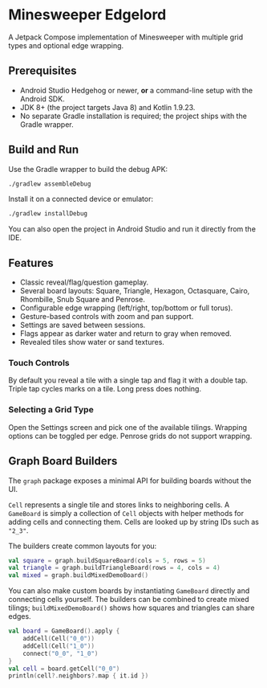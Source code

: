 # Minesweeper Edgelord

A Jetpack Compose implementation of Minesweeper with multiple grid types and optional edge wrapping.

## Prerequisites

- Android Studio Hedgehog or newer, **or** a command-line setup with the Android SDK.
- JDK 8+ (the project targets Java 8) and Kotlin 1.9.23.
- No separate Gradle installation is required; the project ships with the Gradle wrapper.

## Build and Run

Use the Gradle wrapper to build the debug APK:

```bash
./gradlew assembleDebug
```

Install it on a connected device or emulator:

```bash
./gradlew installDebug
```

You can also open the project in Android Studio and run it directly from the IDE.

## Features

- Classic reveal/flag/question gameplay.
- Several board layouts: Square, Triangle, Hexagon, Octasquare, Cairo, Rhombille, Snub Square and Penrose.
- Configurable edge wrapping (left/right, top/bottom or full torus).
- Gesture-based controls with zoom and pan support.
- Settings are saved between sessions.
- Flags appear as darker water and return to gray when removed.
- Revealed tiles show water or sand textures.

### Touch Controls

By default you reveal a tile with a single tap and flag it with a double tap.
Triple tap cycles marks on a tile. Long press does nothing.

### Selecting a Grid Type

Open the Settings screen and pick one of the available tilings. Wrapping options can be toggled per edge. Penrose grids do not support wrapping.

## Graph Board Builders

The `graph` package exposes a minimal API for building boards without the UI.

`Cell` represents a single tile and stores links to neighboring cells. A
`GameBoard` is simply a collection of `Cell` objects with helper methods for
adding cells and connecting them. Cells are looked up by string IDs such as
`"2_3"`.

The builders create common layouts for you:

```kotlin
val square = graph.buildSquareBoard(cols = 5, rows = 5)
val triangle = graph.buildTriangleBoard(rows = 4, cols = 4)
val mixed = graph.buildMixedDemoBoard()
```

You can also make custom boards by instantiating `GameBoard` directly and
connecting cells yourself. The builders can be combined to create mixed tilings;
`buildMixedDemoBoard()` shows how squares and triangles can share edges.

```kotlin
val board = GameBoard().apply {
    addCell(Cell("0_0"))
    addCell(Cell("1_0"))
    connect("0_0", "1_0")
}
val cell = board.getCell("0_0")
println(cell?.neighbors?.map { it.id })
```

